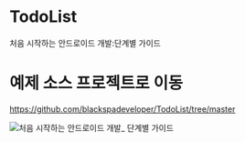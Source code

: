 # TodoList
처음 시작하는 안드로이드 개발:단계별 가이드

# 예제 소스 프로젝트로 이동
https://github.com/blackspadeveloper/TodoList/tree/master

![처음 시작하는 안드로이드 개발_ 단계별 가이드](https://github.com/blackspadeveloper/TodoList/assets/100018681/84553655-d5dd-4ba8-b7b1-313f80da0651)
